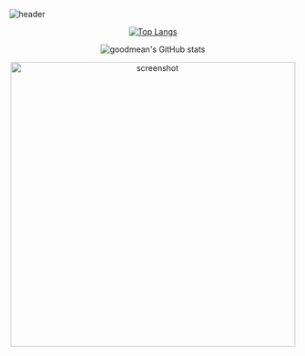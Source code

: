 ![header](https://capsule-render.vercel.app/api?type=waving&color=auto&height=200&section=header&text=Hello%20World!&fontSize=50)

<div align='center'>
  
  [![Top Langs](https://github-readme-stats.vercel.app/api/top-langs/?username=goodmean&hide=GLSL,Rust,Go&layout=compact)](https://github.com/anuraghazra/github-readme-stats)
  
![goodmean's GitHub stats](https://github-readme-stats.vercel.app/api?username=goodmean&show_icons=true&theme=buefy&hide=stars,contribs&include_all_commits=true)

</div>

<p align="center">
  <a href="http://lovera.maxam.now.sh/">
    <img src="https://user-images.githubusercontent.com/25841814/79395484-5081ae80-7fac-11ea-9e27-ac91472e31dd.png" alt="screenshot" width="500">
  </a>
</p>
